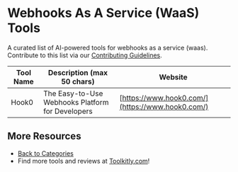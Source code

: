 # Webhooks As A Service (WaaS) Tools

A curated list of AI-powered tools for webhooks as a service (waas). Contribute to this list via our [Contributing Guidelines](../CONTRIBUTING.md).

| Tool Name | Description (max 50 chars) | Website |
|-----------|----------------------------|---------|
| Hook0 | The Easy-to-Use Webhooks Platform for Developers | [https://www.hook0.com/](https://www.hook0.com/) |

## More Resources
- [Back to Categories](https://github.com/ToolkitlyAI/awesome-ai-tools/blob/master/README.md)
- Find more tools and reviews at [Toolkitly.com](https://toolkitly.com)!
